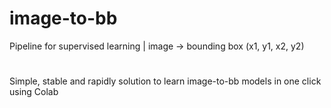 # image-to-bb

Pipeline for supervised learning | image -> bounding box (x1, y1, x2, y2)

#

Simple, stable and rapidly solution to learn image-to-bb models in one click using Colab

#
